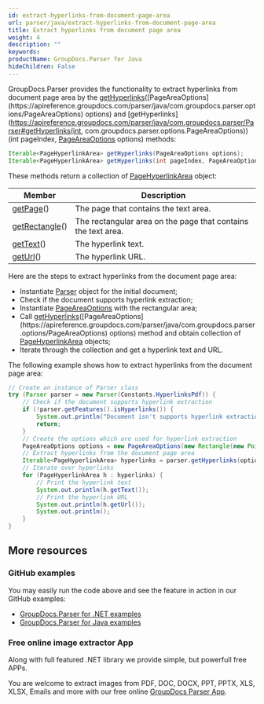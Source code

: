 ```yaml
---
id: extract-hyperlinks-from-document-page-area
url: parser/java/extract-hyperlinks-from-document-page-area
title: Extract hyperlinks from document page area
weight: 4
description: ""
keywords: 
productName: GroupDocs.Parser for Java
hideChildren: False
---
```


GroupDocs.Parser provides the functionality to extract hyperlinks from document page area by the [getHyperlinks](https://apireference.groupdocs.com/parser/java/com.groupdocs.parser/Parser#getHyperlinks(com.groupdocs.parser.options.PageAreaOptions))([PageAreaOptions](https://apireference.groupdocs.com/parser/java/com.groupdocs.parser.options/PageAreaOptions) options) and [getHyperlinks](https://apireference.groupdocs.com/parser/java/com.groupdocs.parser/Parser#getHyperlinks(int, com.groupdocs.parser.options.PageAreaOptions))(int pageIndex, [PageAreaOptions](https://apireference.groupdocs.com/parser/java/com.groupdocs.parser.options/PageAreaOptions) options) methods:

```java
Iterable<PageHyperlinkArea> getHyperlinks(PageAreaOptions options);
Iterable<PageHyperlinkArea> getHyperlinks(int pageIndex, PageAreaOptions options);
```

These methods return a collection of [PageHyperlinkArea](https://apireference.groupdocs.com/parser/java/com.groupdocs.parser.data/PageHyperlinkArea) object:

| Member                                                       | Description                                                  |
| ------------------------------------------------------------ | ------------------------------------------------------------ |
| [getPage](https://apireference.groupdocs.com/parser/java/com.groupdocs.parser.data/PageArea#getPage())() | The page that contains the text area.                        |
| [getRectangle](https://apireference.groupdocs.com/parser/java/com.groupdocs.parser.data/PageArea#getRectangle())() | The rectangular area on the page that contains the text area. |
| [getText](https://apireference.groupdocs.com/parser/java/com.groupdocs.parser.data/PageHyperlinkArea#getText())() | The hyperlink text.                                          |
| [getUrl](https://apireference.groupdocs.com/parser/java/com.groupdocs.parser.data/PageHyperlinkArea#getUrl())() | The hyperlink URL.                                           |

Here are the steps to extract hyperlinks from the document page area:

- Instantiate [Parser](https://apireference.groupdocs.com/java/parser/com.groupdocs.parser/Parser) object for the initial document;
- Check if the document supports hyperlink extraction;
- Instantiate [PageAreaOptions](https://apireference.groupdocs.com/parser/java/com.groupdocs.parser.options/PageAreaOptions) with the rectangular area;
- Call [getHyperlinks](https://apireference.groupdocs.com/parser/java/com.groupdocs.parser/Parser#getHyperlinks(com.groupdocs.parser.options.PageAreaOptions))([PageAreaOptions](https://apireference.groupdocs.com/parser/java/com.groupdocs.parser.options/PageAreaOptions) options) method and obtain collection of [PageHyperlinkArea](https://apireference.groupdocs.com/parser/java/com.groupdocs.parser.data/PageHyperlinkArea) objects;
- Iterate through the collection and get a hyperlink text and URL.

The following example shows how to extract hyperlinks from the document page area:

```java
// Create an instance of Parser class
try (Parser parser = new Parser(Constants.HyperlinksPdf)) {
    // Check if the document supports hyperlink extraction
    if (!parser.getFeatures().isHyperlinks()) {
        System.out.println("Document isn't supports hyperlink extraction.");
        return;
    }
    // Create the options which are used for hyperlink extraction
    PageAreaOptions options = new PageAreaOptions(new Rectangle(new Point(380, 90), new Size(150, 50)));
    // Extract hyperlinks from the document page area
    Iterable<PageHyperlinkArea> hyperlinks = parser.getHyperlinks(options);
    // Iterate over hyperlinks
    for (PageHyperlinkArea h : hyperlinks) {
        // Print the hyperlink text
        System.out.println(h.getText());
        // Print the hyperlink URL
        System.out.println(h.getUrl());
        System.out.println();
    }
}
```

## More resources

### GitHub examples

You may easily run the code above and see the feature in action in our GitHub examples:

- [GroupDocs.Parser for .NET examples](https://github.com/groupdocs-parser/GroupDocs.Parser-for-.NET)
- [GroupDocs.Parser for Java examples](https://github.com/groupdocs-parser/GroupDocs.Parser-for-Java)

### Free online image extractor App

Along with full featured .NET library we provide simple, but powerfull free APPs.

You are welcome to extract images from PDF, DOC, DOCX, PPT, PPTX, XLS, XLSX, Emails and more with our free online [GroupDocs Parser App](https://products.groupdocs.app/parser).